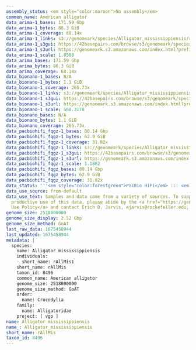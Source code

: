 ```yaml
---
assembly_status: <em style="color:maroon">No assembly</em>
common_name: American alligator
data_arima-1_bases: 171.59 Gbp
data_arima-1_bytes: 86.3 GiB
data_arima-1_coverage: 68.14x
data_arima-1_links: s3://genomeark/species/Alligator_mississippiensis/rAllMis1/genomic_data/arima/<br>
data_arima-1_s3gui: https://42basepairs.com/browse/s3/genomeark/species/Alligator_mississippiensis/rAllMis1/genomic_data/arima/
data_arima-1_s3url: https://genomeark.s3.amazonaws.com/index.html?prefix=species/Alligator_mississippiensis/rAllMis1/genomic_data/arima/
data_arima-1_scale: 1.8508
data_arima_bases: 171.59 Gbp
data_arima_bytes: 86.3 GiB
data_arima_coverage: 68.14x
data_bionano-1_bases: N/A
data_bionano-1_bytes: 1.1 GiB
data_bionano-1_coverage: 265.73x
data_bionano-1_links: s3://genomeark/species/Alligator_mississippiensis/rAllMis1/genomic_data/bionano/<br>
data_bionano-1_s3gui: https://42basepairs.com/browse/s3/genomeark/species/Alligator_mississippiensis/rAllMis1/genomic_data/bionano/
data_bionano-1_s3url: https://genomeark.s3.amazonaws.com/index.html?prefix=species/Alligator_mississippiensis/rAllMis1/genomic_data/bionano/
data_bionano-1_scale: 568.3178
data_bionano_bases: N/A
data_bionano_bytes: 1.1 GiB
data_bionano_coverage: 265.73x
data_pacbiohifi_fqgz-1_bases: 80.14 Gbp
data_pacbiohifi_fqgz-1_bytes: 62.9 GiB
data_pacbiohifi_fqgz-1_coverage: 31.82x
data_pacbiohifi_fqgz-1_links: s3://genomeark/species/Alligator_mississippiensis/rAllMis1/genomic_data/pacbio_hifi/<br>
data_pacbiohifi_fqgz-1_s3gui: https://42basepairs.com/browse/s3/genomeark/species/Alligator_mississippiensis/rAllMis1/genomic_data/pacbio_hifi/
data_pacbiohifi_fqgz-1_s3url: https://genomeark.s3.amazonaws.com/index.html?prefix=species/Alligator_mississippiensis/rAllMis1/genomic_data/pacbio_hifi/
data_pacbiohifi_fqgz-1_scale: 1.1862
data_pacbiohifi_fqgz_bases: 80.14 Gbp
data_pacbiohifi_fqgz_bytes: 62.9 GiB
data_pacbiohifi_fqgz_coverage: 31.82x
data_status: '''<em style="color:forestgreen">PacBio HiFi</em> ::: <em style="color:forestgreen">Arima</em>'''
data_use_source: from-default
data_use_text: Samples and data come from a variety of sources. To support fair and
  productive use of this data, please abide by the <a href="https://genome10k.soe.ucsc.edu/data-use-policies/">Data
  Use Policy</a> and contact Erich D. Jarvis, ejarvis@rockefeller.edu, with any questions.
genome_size: 2518000000
genome_size_display: 2.52 Gbp
genome_size_method: GoAT
last_raw_data: 1675458944
last_updated: 1675458944
metadata: |
  species:
    name: Alligator mississippiensis
    individuals:
    - short_name: rAllMis1
    short_name: rAllMis
    taxon_id: 8496
    common_name: American alligator
    genome_size: 2518000000
    genome_size_method: GoAT
    order:
      name: Crocodylia
    family:
      name: Alligatoridae
    project: [ vgp ]
name: Alligator mississippiensis
name_: Alligator_mississippiensis
short_name: rAllMis
taxon_id: 8496
---
```

